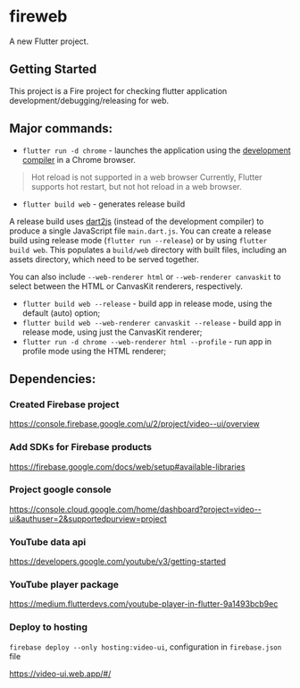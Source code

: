 # fireweb

A new Flutter project.

## Getting Started

This project is a Fire project for checking flutter application development/debugging/releasing for web.

## Major commands:

- `flutter run -d chrome` - launches the application using the [development compiler] in a Chrome browser.

> Hot reload is not supported in a web browser Currently, Flutter supports hot restart, but not hot reload in a web browser.

- `flutter build web` - generates release build

A release build uses [dart2js] (instead of the development compiler) to produce a single JavaScript file `main.dart.js`. You can create a release build using release mode (`flutter run --release`) or by using `flutter build web`. This populates a `build/web` directory with built files, including an assets directory, which need to be served together.

You can also include `--web-renderer html` or `--web-renderer canvaskit` to select between the HTML or CanvasKit renderers, respectively.

- `flutter build web --release` - build app in release mode, using the default (auto) option;
- `flutter build web --web-renderer canvaskit --release` - build app in release mode, using just the CanvasKit renderer;
- `flutter run -d chrome --web-renderer html --profile` - run app in profile mode using the HTML renderer;

## Dependencies:

### Created Firebase project

https://console.firebase.google.com/u/2/project/video--ui/overview

### Add SDKs for Firebase products

https://firebase.google.com/docs/web/setup#available-libraries

### Project google console

https://console.cloud.google.com/home/dashboard?project=video--ui&authuser=2&supportedpurview=project

### YouTube data api

https://developers.google.com/youtube/v3/getting-started

### YouTube player package

https://medium.flutterdevs.com/youtube-player-in-flutter-9a1493bcb9ec

### Deploy to hosting

`firebase deploy --only hosting:video-ui`, configuration in `firebase.json` file

https://video-ui.web.app/#/

<!-- Links: -->

[development compiler]: https://dart.dev/tools/dartdevc
[dart2js]: https://dart.dev/tools/dart2js
